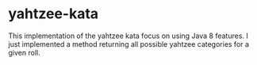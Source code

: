 # yahtzee-kata

This implementation of the yahtzee kata focus on using Java 8 features.
I just implemented a method returning all possible yahtzee categories for a given roll.
